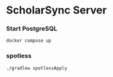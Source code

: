 # ScholarSync Server
### Start PostgreSQL
```bash
docker compose up
```

### spotless
```bash
./gradlew spotlessApply
```